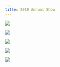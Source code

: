 ```yaml
---
title: 2019 Annual Show
---
```


![](https://lh3.googleusercontent.com/pw/ACtC-3eNeZc7kwMdr0QqDb2MpZXDHSbdFwe7vp_rJrn4K67n5OS6Od6Du3-wvQICZArH_MiEG-baSG5BbeeZZUmakbKNNAo-UfvOHtRbCON5gG8qLYDaKzzzeF8S79CmvUf-_klO2xKnyG04llLPNh4qfy2h=w303-h404-no?authuser=1)

![](https://lh3.googleusercontent.com/pw/ACtC-3ck5QLl6ed5wVln7yqCbAKLOCn6GFpwyFdEClMRyZYywi4x-THwmc4e2uCzFhTh0CtHFa4e_L9mFCkLnN1Tn0qzf2dv0dNXK190fk3oGrvNXHIt5OwhPLnBWfF285LnfppRXuUOv5i_MZcZyuy7FAyM=w303-h404-no?authuser=1)

![](https://lh3.googleusercontent.com/pw/ACtC-3dG6p_mOQ8cCX3-10k7BbygAX3MC9bu4eL_XQQ0NNZwDUvcHh84oeGfxFNeIH0HCwSM8BRfaSMc3UNXSgd4Ekvsw5_QtAV13exyWZdLwemaL42BwlUqMQ19eSGtEG9AqZObMGkUc2Do0hhQcgQrHwjK=w255-h191-no?authuser=1)


![](https://lh3.googleusercontent.com/pw/ACtC-3djxErt9vQ5M39k3eKw5B7WsCGSqmFCjOLsiRrsc32fqCOtU0aklstOn0Aym3hR0MNM4ufCPKF3mw4dCWGAfqO8kGRwomdB0akPp1BdwidIy0uTdmwVqkBq7Rw4TbX8SPRCIzOBTClYA1xrTLYFLA8F=w332-h249-no?authuser=1)


![](https://lh3.googleusercontent.com/pw/ACtC-3cPVwyQw3jF-IHIYzewjkAZRbvOZSnmZ1qcLMmSFGneCH9h3qqSskWrEfXRmlHD3tzAv_bmT-9z1O3inXy4IdhXQ325Xf7vm8R9EN8M9c-W_3_qIocne0AdFyQbD9ybMvY68fwgvaa3Lnuk1-AX89NE=w378-h504-no?authuser=1)
